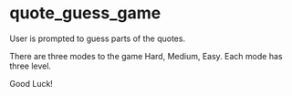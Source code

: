 # quote_guess_game
User is prompted to guess parts of the quotes. 

There are three modes to the game Hard, Medium, Easy.
Each mode has three level. 

Good Luck!

